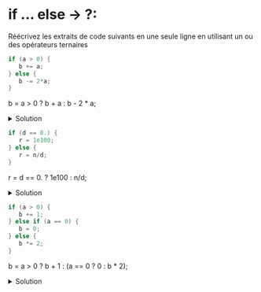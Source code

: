 # if ... else -> ?:

Réécrivez les extraits de code suivants en une seule ligne en utilisant un ou des opérateurs ternaires 

~~~cpp 
if (a > 0) {
   b += a;
} else {
   b -= 2*a; 
}
~~~

b = a > 0 ? b + a : b - 2 * a;

<details>
<summary>Solution</summary>

~~~cpp 
b += a > 0 ? a : -2*a; 
// plus propre que 
b = a > 0 ? b + a : b - 2*a; 
~~~

</details>

~~~cpp 
if (d == 0.) {
   r = 1e100;
} else {
   r = n/d; 
}
~~~

r = d == 0. ? 1e100 : n/d;

<details>
<summary>Solution</summary>


~~~cpp 
r = d == 0. ? 1e100 : n/d;

// ou en utilisant le fait que la conversion de double en bool est équivalent à (d != 0)
r = d ? n / d : 1e100; 
~~~

</details>

~~~cpp 
if (a > 0) {
   b += 1;
} else if (a == 0) {
   b = 0;
} else {
   b *= 2;
}
~~~

b = a > 0 ? b + 1 : (a == 0 ? 0 : b * 2);

<details>
<summary>Solution</summary>

~~~cpp 
b = a > 0 ? b + 1 : ( a == 0 ? 0 : 2 * b);
~~~
</details>
